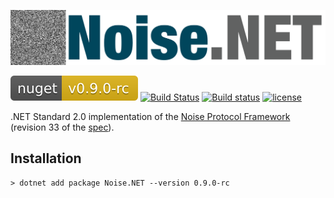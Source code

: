 ![](Noise.png)

[![Latest Version](NugetBadge.svg)](https://www.nuget.org/packages/Noise.NET)
[![Build Status](https://travis-ci.org/Metalnem/noise.svg?branch=master)](https://travis-ci.org/Metalnem/noise)
[![Build status](https://ci.appveyor.com/api/projects/status/aw4y7rackgepjy8u?svg=true)](https://ci.appveyor.com/project/Metalnem/noise)
[![license](https://img.shields.io/badge/license-MIT-blue.svg?style=flat)](https://raw.githubusercontent.com/metalnem/noise/master/LICENSE)

.NET Standard 2.0 implementation of the [Noise Protocol Framework](https://noiseprotocol.org/)
(revision 33 of the [spec](https://noiseprotocol.org/noise.html)).

## Installation

```
> dotnet add package Noise.NET --version 0.9.0-rc
```
